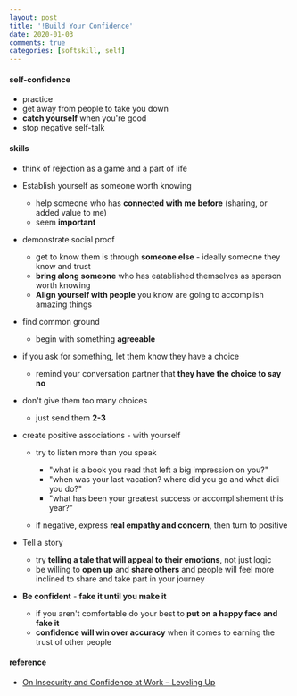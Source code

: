 ```yaml
---
layout: post
title: '!Build Your Confidence'
date: 2020-01-03
comments: true
categories: [softskill, self]
---
```

#### self-confidence  
* practice  
* get away from people to take you down  
* **catch yourself** when you're good  
* stop negative self-talk  


#### skills

* think of rejection as a game and a part of life

* Establish yourself as someone worth knowing  
  - help someone who has **connected with me before** (sharing, or added value to me)  
  - seem **important**   

* demonstrate social proof  
  - get to know them is through **someone else** - ideally someone they know and trust  
  - **bring along someone** who has eatablished themselves as aperson worth knowing 
  - **Align yourself with people** you know are going to accomplish amazing things 

* find common ground  
  - begin with something **agreeable**  

* if you ask for something, let them know they have a choice  
  - remind your conversation partner that **they have the choice to say no**   

* don't give them too many choices  
  - just send them **2-3**    

* create positive associations - with yourself  
  - try to listen more than you speak  
    + "what is a book you read that left a big impression on you?"  
    + "when was your last vacation? where did you go and what didi you do?"
    + "what has been your greatest success or accomplishement this year?"  

  - if negative, express **real empathy and concern**, then turn to positive  

* Tell a story  
  - try **telling a tale that will appeal to their emotions**, not just logic  
  - be willing to **open up** and **share others** and people will feel more inclined to share and take part in your journey  


* **Be confident**  - **fake it until you make it**    
  - if you aren't comfortable do your best to **put on a happy face and fake it**  
  - **confidence will win over accuracy** when it comes to earning the trust of other people  


#### reference
* [On Insecurity and Confidence at Work – Leveling Up](http://katemats.com/on-insecurity-and-confidence-at-work/)